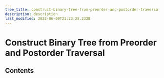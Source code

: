 ```yaml
---
tree_title: construct-binary-tree-from-preorder-and-postorder-traversal
description: description
last_modified: 2022-06-09T21:23:28.2328
---
```


# Construct Binary Tree from Preorder and Postorder Traversal

## Contents
